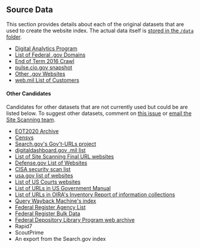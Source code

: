 ## Source Data

This section provides details about each of the original datasets that are used to create the website index.  The actual data itself is [stored in the `/data` folder](https://github.com/GSA/federal-website-index/tree/main/data).  

* [Digital Analytics Program](https://github.com/GSA/federal-website-index/blob/main/source-data/dap.md)
* [List of Federal .gov Domains](https://github.com/GSA/federal-website-index/blob/main/source-data/dotgov-registry-federal.md)
* [End of Term 2016 Crawl](https://github.com/GSA/federal-website-index/blob/main/source-data/eot2016.md)
* [pulse.cio.gov snapshot](https://github.com/GSA/federal-website-index/blob/main/source-data/pulse-snapshot.md)
* [Other .gov Websites](https://github.com/GSA/federal-website-index/blob/main/source-data/other-websites.md)
* [web.mil List of Customers](https://github.com/GSA/federal-website-index/blob/main/source-data/dotmil-websites.md)


#### Other Candidates

Candidates for other datasets that are not currently used but could be are listed below. To suggest other datasets, comment on [this issue](https://github.com/GSA/federal-website-index/issues/5) or [email the Site Scanning team](mailto:site-scanning@gsa.gov).  

* [EOT2020 Archive](https://github.com/GSA/federal-website-index/blob/main/source-data/eot2020.md)
* [Censys](https://github.com/GSA/federal-website-index/blob/main/source-data/censys.md)
* [Search.gov's Gov't-URLs project](https://github.com/GSA/govt-urls)
* [digitaldashboard.gov .mil list](https://github.com/GSA/federal-website-index/blob/main/source-data/dotmil_websites-2.md)
* [List of Site Scanning Final URL websites](https://github.com/GSA/federal-website-index/blob/main/source-data/site-scanning-final-websites.md)
* [Defense.gov List of Websites](https://www.defense.gov/Resources/Military-Departments/)
* [CISA security scan list](https://drive.google.com/drive/u/1/folders/1cD71mrR1mKK4ckpji5xYdZqyVn4s5qAh)
* [usa.gov list of websites](https://github.com/GSA/federal-website-index/blob/main/source-data/usagov_directory.md)
* [List of US Courts websites](https://www.uscourts.gov/about-federal-courts/federal-courts-public/court-website-links)
* [List of URLs in US Government Manual](https://github.com/GSA/federal-website-index/blob/main/source-data/us_government_manual-2022.md)
* [List of URLs in OIRA's Inventory Report of information collections](https://www.reginfo.gov/public/do/PRAXML)
* [Query Wayback Machine's index](https://github.com/internetarchive/wayback/tree/master/wayback-cdx-server)
* [Federal Register Agency List](https://www.federalregister.gov/api/v1/agencies)
* [Federal Register Bulk Data](https://www.govinfo.gov/bulkdata/FR/2023)
* [Federal Depository Library Program web archive](https://www.archive-it.org/home/FDLPwebarchive)
* Rapid7
* ScoutPrime
* An export from the Search.gov index
